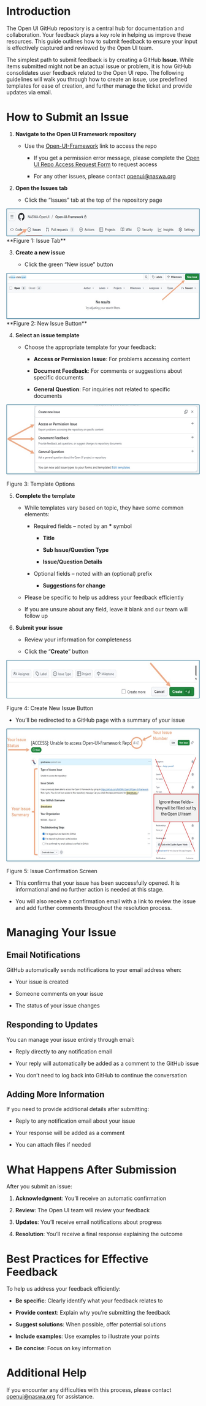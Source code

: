 # Introduction

The Open UI GitHub repository is a central hub for documentation and
collaboration. Your feedback plays a key role in helping us improve
these resources. This guide outlines how to submit feedback to ensure
your input is effectively captured and reviewed by the Open UI team.

The simplest path to submit feedback is by creating a GitHub **Issue**.
While items submitted might not be an actual issue or problem, it is how
GitHub consolidates user feedback related to the Open UI repo. The
following guidelines will walk you through how to create an issue, use
predefined templates for ease of creation, and further manage the ticket
and provide updates via email.

# How to Submit an Issue

1.  **Navigate to the Open UI Framework repository**

    - Use the
      [Open-UI-Framework](https://github.com/NASWA-OpenUI/Open-UI-Framework)
      link to access the repo

      - If you get a permission error message, please complete the [Open
        UI Repo Access Request
        Form](https://forms.office.com/Pages/ResponsePage.aspx?id=wgcnrwjKGE-noLkKj608dgOZ_Szh0_5OsCziloIAKrpURUo3N0FMMEZGSkhGOVpMR0pDTEw5WFZCWi4u)
        to request access

      - For any other issues, please contact <openui@naswa.org>

2.  **Open the Issues tab**

    - Click the “Issues” tab at the top of the repository page

<img src="./media/Image2.jpg" style="width:6.46875in;height:0.74634in" />
**Figure 1: Issue Tab**

3.  **Create a new issue**

    - Click the green “New issue” button

<img src="./media/Image3.jpg" style="width:6.46875in;height:1.25in"/>
            **Figure 2: New Issue Button**

4.  **Select an issue template**

    - Choose the appropriate template for your feedback:

      - **Access or Permission Issue**: For problems accessing content

      - **Document Feedback**: For comments or suggestions about
        specific documents

      - **General Question**: For inquiries not related to specific
        documents

<img src="./media/Image4.jpg" style="width:6.68403in;height:1.89583in"/>

Figure 3: Template Options

5.  **Complete the template**

    - While templates vary based on topic, they have some common
      elements:

      - Required fields – noted by an **\*** symbol

        - **Title**

        - **Sub Issue/Question Type**

        - **Issue/Question Details**

      - Optional fields – noted with an (optional) prefix

        - **Suggestions for change**

    - Please be specific to help us address your feedback efficiently

    - If you are unsure about any field, leave it blank and our team
      will follow up

6.  **Submit your issue**

    - Review your information for completeness

    - Click the “**Create**” button

<img src="./media/Image5.jpg" style="width:6.53125in;height:1.04722in"/>

Figure 4: Create New Issue Button

- You’ll be redirected to a GitHub page with a summary of your issue

 <img src="./media/Image6.jpg" style="width:6.5in;height:3.60139in"/>

Figure 5: Issue Confirmation Screen

- This confirms that your issue has been successfully opened. It is
  informational and no further action is needed at this stage.

- You will also receive a confirmation email with a link to review the
  issue and add further comments throughout the resolution process.

# Managing Your Issue

## Email Notifications

GitHub automatically sends notifications to your email address when:

- Your issue is created

- Someone comments on your issue

- The status of your issue changes

## Responding to Updates

You can manage your issue entirely through email:

- Reply directly to any notification email

- Your reply will automatically be added as a comment to the GitHub
  issue

- You don’t need to log back into GitHub to continue the conversation

## Adding More Information

If you need to provide additional details after submitting:

- Reply to any notification email about your issue

- Your response will be added as a comment

- You can attach files if needed

# What Happens After Submission

After you submit an issue:

1.  **Acknowledgment**: You’ll receive an automatic confirmation

2.  **Review**: The Open UI team will review your feedback

3.  **Updates**: You’ll receive email notifications about progress

4.  **Resolution**: You’ll receive a final response explaining the
    outcome

# Best Practices for Effective Feedback

To help us address your feedback efficiently:

- **Be specific**: Clearly identify what your feedback relates to

- **Provide context**: Explain why you’re submitting the feedback

- **Suggest solutions**: When possible, offer potential solutions

- **Include examples**: Use examples to illustrate your points

- **Be concise**: Focus on key information

# Additional Help

If you encounter any difficulties with this process, please contact
<openui@naswa.org> for assistance.
